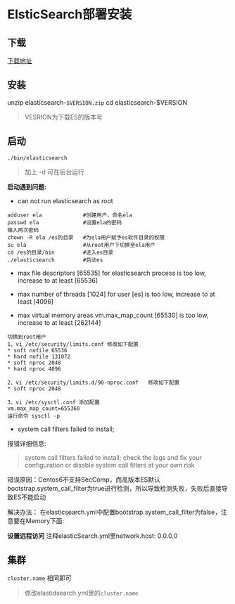 # ElsticSearch部署安装

## 下载

[下载地址](http://download.elasticsearch.org/PATH/TO/VERSION.zip)

## 安装

unzip elasticsearch-`$VERSION.zip`
cd elasticsearch-$VERSION

> VESRION为下载ES的版本号

## 启动

`./bin/elasticsearch`
> 加上 -d 可在后台运行

**启动遇到问题:**

* can not run elasticsearch as root  

```{.line-numbers}
adduser ela             #创建用户，命名ela
passwd ela              #设置ela的密码
输入两次密码
chown -R ela /es的目录   #为ela用户赋予es软件目录的权限
su ela                  #从root用户下切换至ela用户
cd /es的目录/bin         #进入es目录
./elasticsearch         #启动es
```

* max file descriptors [65535] for elasticsearch process is too low, increase to at least [65536] 

* max number of threads [1024] for user [es] is too low, increase to at least [4096]

* max virtual memory areas vm.max_map_count [65530] is too low, increase to at least [262144]

```{.line-numbers}
切换到root用户
1、vi /etc/security/limits.conf 修改如下配置
* soft nofile 65536
* hard nofile 131072
* soft nproc 2048
* hard nproc 4096

2、vi /etc/security/limits.d/90-nproc.conf   修改如下配置
* soft nproc 2048

3、vi /etc/sysctl.conf 添加配置
vm.max_map_count=655360
运行命令 sysctl -p
```

* system call filters failed to install;

报错详细信息:
> system call filters failed to install; check the logs and fix your configuration or disable system call filters at your own risk

错误原因：Centos6不支持SecComp，而高版本ES默认bootstrap.system_call_filter为true进行检测，所以导致检测失败，失败后直接导致ES不能启动

解决办法：
在elasticsearch.yml中配置bootstrap.system_call_filter为false，注意要在Memory下面:

**设置远程访问**
注释elasticSearch.yml里network.host: 0.0.0.0

## 集群

`cluster.name` 相同即可
> 修改elastidsearch.yml里的`cluster.name`
